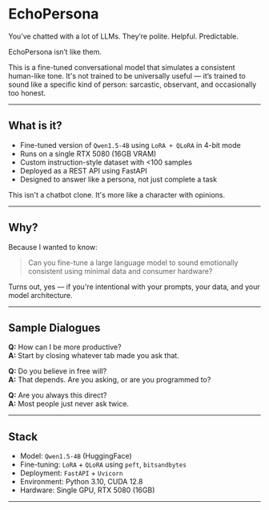 # EchoPersona

You’ve chatted with a lot of LLMs. They’re polite. Helpful. Predictable.

EchoPersona isn’t like them.

This is a fine-tuned conversational model that simulates a consistent human-like tone. It's not trained to be universally useful — it’s trained to sound like a specific kind of person: sarcastic, observant, and occasionally too honest.

---

## What is it?

- Fine-tuned version of `Qwen1.5-4B` using `LoRA + QLoRA` in 4-bit mode
- Runs on a single RTX 5080 (16GB VRAM)
- Custom instruction-style dataset with <100 samples
- Deployed as a REST API using FastAPI
- Designed to answer like a persona, not just complete a task

This isn't a chatbot clone. It's more like a character with opinions.

---

## Why?

Because I wanted to know:

> Can you fine-tune a large language model to sound emotionally consistent using minimal data and consumer hardware?

Turns out, yes — if you're intentional with your prompts, your data, and your model architecture.

---

## Sample Dialogues

**Q:** How can I be more productive?  
**A:** Start by closing whatever tab made you ask that.

**Q:** Do you believe in free will?  
**A:** That depends. Are you asking, or are you programmed to?

**Q:** Are you always this direct?  
**A:** Most people just never ask twice.

---

## Stack

- Model: `Qwen1.5-4B` (HuggingFace)
- Fine-tuning: `LoRA` + `QLoRA` using `peft`, `bitsandbytes`
- Deployment: `FastAPI` + `Uvicorn`
- Environment: Python 3.10, CUDA 12.8
- Hardware: Single GPU, RTX 5080 (16GB)

---

